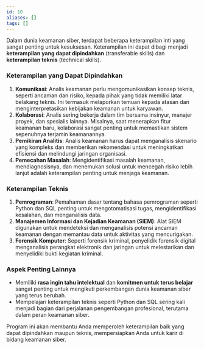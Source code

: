 ```yaml
---
id: 10
aliases: []
tags: []
---
```


Dalam dunia keamanan siber, terdapat beberapa keterampilan inti yang sangat penting untuk kesuksesan. Keterampilan ini dapat dibagi menjadi **keterampilan yang dapat dipindahkan** (transferable skills) dan **keterampilan teknis** (technical skills).

### **Keterampilan yang Dapat Dipindahkan**
1. **Komunikasi**: Analis keamanan perlu mengomunikasikan konsep teknis, seperti ancaman dan risiko, kepada pihak yang tidak memiliki latar belakang teknis. Ini termasuk melaporkan temuan kepada atasan dan menginterpretasikan kebijakan keamanan untuk karyawan.
2. **Kolaborasi**: Analis sering bekerja dalam tim bersama insinyur, manajer proyek, dan spesialis lainnya. Misalnya, saat menerapkan fitur keamanan baru, kolaborasi sangat penting untuk memastikan sistem sepenuhnya terjamin keamanannya.
3. **Pemikiran Analitis**: Analis keamanan harus dapat menganalisis skenario yang kompleks dan memberikan rekomendasi untuk meningkatkan efisiensi dan melindungi jaringan organisasi.
4. **Pemecahan Masalah**: Mengidentifikasi masalah keamanan, mendiagnosisnya, dan menemukan solusi untuk mencegah risiko lebih lanjut adalah keterampilan penting untuk menjaga keamanan.

### **Keterampilan Teknis**
1. **Pemrograman**: Pemahaman dasar tentang bahasa pemrograman seperti Python dan SQL penting untuk mengotomatisasi tugas, mengidentifikasi kesalahan, dan menganalisis data.
2. **Manajemen Informasi dan Kejadian Keamanan (SIEM)**: Alat SIEM digunakan untuk mendeteksi dan menganalisis potensi ancaman keamanan dengan memantau data untuk aktivitas yang mencurigakan.
3. **Forensik Komputer**: Seperti forensik kriminal, penyelidik forensik digital menganalisis perangkat elektronik dan jaringan untuk melestarikan dan menyelidiki bukti kegiatan kriminal.

### **Aspek Penting Lainnya**
- Memiliki **rasa ingin tahu intelektual** dan **komitmen untuk terus belajar** sangat penting untuk mengikuti perkembangan dunia keamanan siber yang terus berubah.
- Mempelajari keterampilan teknis seperti Python dan SQL sering kali menjadi bagian dari perjalanan pengembangan profesional, terutama dalam peran keamanan siber.

Program ini akan membantu Anda memperoleh keterampilan baik yang dapat dipindahkan maupun teknis, mempersiapkan Anda untuk karir di bidang keamanan siber.
